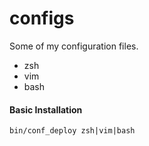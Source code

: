 # configs

Some of my configuration files.
- zsh
- vim
- bash

#### Basic Installation

```shell
bin/conf_deploy zsh|vim|bash
```
